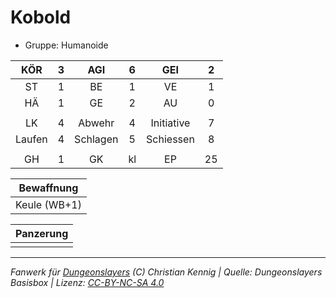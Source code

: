 # Kobold  
- Gruppe: Humanoide  

| KÖR | 3 | AGI | 6 | GEI | 2 |
| :-: | :-: | :-: | :-: | :-: | :-: |
| ST | 1 | BE | 1 | VE | 1 |
| HÄ | 1 | GE | 2 | AU | 0 |
|  |
| LK | 4 | Abwehr | 4 | Initiative | 7 |
| Laufen | 4 | Schlagen | 5 | Schiessen | 8 |
|  |
| GH | 1 | GK | kl | EP | 25 |

| Bewaffnung |
| --- |
| Keule (WB+1) |


| Panzerung |
| --- |
|  |





___
*Fanwerk für [Dungeonslayers](https://www.dungeonslayers.net/) (C) Christian Kennig | Quelle: Dungeonslayers Basisbox | Lizenz: [CC-BY-NC-SA 4.0](https://creativecommons.org/licenses/by-nc-sa/4.0/deed.de)*